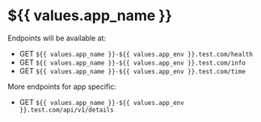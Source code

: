# ${{ values.app_name }}

Endpoints will be available at:
- GET `${{ values.app_name }}-${{ values.app_env }}.test.com/health`
- GET `${{ values.app_name }}-${{ values.app_env }}.test.com/info`
- GET `${{ values.app_name }}-${{ values.app_env }}.test.com/time`

More endpoints for app specific:
- GET `${{ values.app_name }}-${{ values.app_env }}.test.com/api/v1/details`

<!-- ## ArgoCD Deployment 
To deploy the ArgoCD with helm, we need to run following command to get the dependencies for our chart.

```
helm dependency build charts/argocd
```

Now install our ArgoCD helm chart to execute the ArgoCD App. 

```
helm install my-argocd charts\argocd --values charts\argocd\values-argo.yaml --namespace argocd --create-namespace
```

To apply the updated helm chart.
```
helm upgrade my-argocd charts\argocd --values charts\argocd\values-argo.yaml --namespace argocd 
```

To unintall helm chart 
```
helm uninstall my-argocd  --namespace argocd
```

To see the pods of ArgoCD.

```
kubectl get po -n argocd
```

### Get the admin password of the ArgoCD app

See the list of secrets

```
kubectl get secrets -n argocd
```

Output:
```
NAME                              TYPE                 DATA   AGE
argocd-initial-admin-secret       Opaque               1      101m
argocd-notifications-secret       Opaque               0      4m28s
argocd-redis                      Opaque               1      101m
argocd-secret                     Opaque               3      4m28s
sh.helm.release.v1.my-argocd.v1   helm.sh/release.v1   1      4m32s
```

We are interested in the secret `argocd-initial-admin-secret` because it contains admin password. 

*Step A:*
```
kubectl get secrets argocd-initial-admin-secret -n argocd -o yaml
```

*Step B:*
```
echo <encoded-password> | base64 -d
```

## Settinng Up Actions Runner Controller (Self-hosted)

For official documentation visit [this](#https://github.com/actions/actions-runner-controller/blob/master/docs/quickstart.md).


### Step 1: Install cert-manager in your cluster.

```
helm repo add cert-manager https://charts.jetstack.io
helm install my-cert-manager cert-manager/cert-manager --version 1.17.1
```

OR 

```
kubectl apply -f https://github.com/cert-manager/cert-manager/releases/download/v1.17.1/cert-manager.yaml
```

### Step 2: Generate a Personal Access Token (PAT) for ARC to authenticate with GitHub.

- Login to your GitHub account and Navigate to **[Create new Token](#https://github.com/settings/tokens/new)**.
- Select repo.
- Click Generate Token and then copy the token locally ( we’ll need it later).

### Step 3: Deploy and configure ARC on your K8s cluster.

**Add repository**
```
helm repo add actions-runner-controller https://actions-runner-controller.github.io/actions-runner-controller
```

**Install Helm chart**

```
helm upgrade --install --namespace actions-runner-system --create-namespace\
  --set=authSecret.create=true\
  --set=authSecret.github_token="REPLACE_YOUR_TOKEN_HERE"\
  --wait actions-runner-controller actions-runner-controller/actions-runner-controller
```

**note:-** Replace REPLACE_YOUR_TOKEN_HERE with your PAT that was generated previously.

Verifly runner Pods are up and running.

```
kubectl get pod -n actions-runner-system
```

### Step 4: Create the GitHub self hosted runners and configure to run against your repository.

Create a `runnerdeployment.yaml` file and copy the following YAML contents into it:

```
apiVersion: actions.summerwind.dev/v1alpha1
kind: RunnerDeployment
metadata:
  name: example-runnerdeploy
spec:
  replicas: 1
  template:
    spec:
      repository: mumoshu/actions-runner-controller-ci
```

***note:-** Replace "mumoshu/actions-runner-controller-ci" with the name of the GitHub repository the runner will be associated with.

Apply this file to your K8s cluster.
```
kubectl apply -f runnerdeployment.yaml -n actions-runner-system
```

Important:

We can performing above steps using followinv manifest.

```
cat << EOF | kubectl apply -n actions-runner-system -f -
apiVersion: actions.summerwind.dev/v1alpha1
kind: RunnerDeployment
metadata:
  name: self-hosted-runner
spec:
  replicas: 1
  template:
    spec:
      repository: asadhanif3188/Python-App-with-ArgoCD
EOF
```

### Step 5: Verify that your setup is successful:

```
kubectl get runners
kubectl get pods
```

 -->
